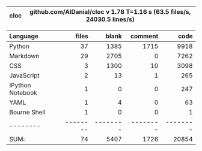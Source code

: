 cloc|github.com/AlDanial/cloc v 1.78  T=1.16 s (63.5 files/s, 24030.5 lines/s)
--- | ---

Language|files|blank|comment|code
:-------|-------:|-------:|-------:|-------:
Python|37|1385|1715|9918
Markdown|29|2705|0|7262
CSS|3|1300|10|3098
JavaScript|2|13|1|265
IPython Notebook|1|0|0|247
YAML|1|4|0|63
Bourne Shell|1|0|0|1
--------|--------|--------|--------|--------
SUM:|74|5407|1726|20854
